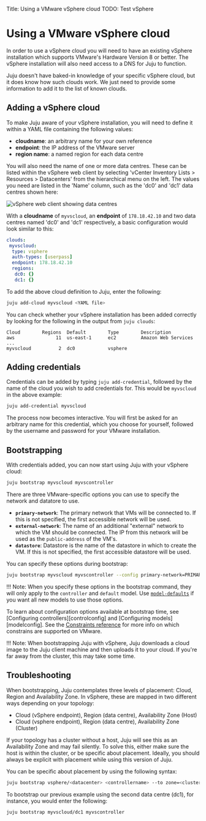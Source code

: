 Title: Using a VMware vSphere cloud
TODO: Test vSphere

# Using a VMware vSphere cloud

In order to use a vSphere cloud you will need to have an existing vSphere
installation which supports VMware's Hardware Version 8 or better. The vSphere
installation will also need access to a DNS for Juju to function.

Juju doesn't have baked-in knowledge of your specific vSphere cloud, but it
does know how such clouds work. We just need to provide some information to add
it to the list of known clouds.

## Adding a vSphere cloud

To make Juju aware of your vSphere installation, you will need to define it
within a YAML file containing the following values:

  - **cloudname**: an arbitrary name for your own reference
  - **endpoint**: the IP address of the VMware server
  - **region name**: a named region for each data centre

You will also need the name of one or more data centres. These can be listed
within the vSphere web client by selecting 'vCenter Inventory
Lists > Resources > Datacenters' from the hierarchical menu on the left. The
values you need are listed in the 'Name' column, such as the 'dc0' and 'dc1'
data centres shown here:

![vSphere web client showing data centres](./media/config-vsphere-datacenters.png)

With a **cloudname** of `myvscloud`, an **endpoint** of `178.18.42.10` and two
data centres named 'dc0' and 'dc1' respectively, a basic configuration would
look similar to this:

```yaml
clouds:
 myvscloud:
  type: vsphere
  auth-types: [userpass]
  endpoint: 178.18.42.10
  regions:
   dc0: {}
   dc1: {}
```
To add the above cloud definition to Juju, enter the following:

```bash
juju add-cloud myvscloud <YAML file>
```

You can check whether your vSphere installation has been added correctly by
looking for the following in the output from `juju clouds`:

<!-- JUJUVERSION: 2.0.1-trusty-amd64 -->
<!-- JUJUCOMMAND: juju clouds -->
```no-highlight
Cloud        Regions  Default        Type        Description
aws               11  us-east-1      ec2         Amazon Web Services
...
myvscloud          2  dc0            vsphere
```
## Adding credentials

Credentials can be added by typing `juju add-credential`, followed by the name
of the cloud you wish to add credentials for. This would be `myvscloud` in the
above example:

```bash
juju add-credential myvscloud
```
The process now becomes interactive. You will first be asked for an arbitrary
name for this credential, which you choose for yourself, followed by the
username and password for your VMware installation.

## Bootstrapping

With credentials added, you can now start using Juju with your vSphere cloud:

```bash
juju bootstrap myvscloud myvscontroller
```

There are three VMware-specific options you can use to specify the network and
datatore to use.

- **`primary-network`**: The primary network that VMs will be connected to. If
  this is not specified, the first accessible network will be used.
- **`external-network`**: The name of an additional "external" network to which
  the VM should be connected. The IP from this network will be used as the
  `public-address` of the VM's.
- **`datastore`**: Datastore is the name of the datastore in which to create
  the VM. If this is not specified, the first accessible datastore will be used.

You can specify these options during bootstrap:

```bash
juju bootstrap myvscloud myvscontroller --config primary-network=PRIMARY_NET --config external-network=EXTERNAL_NET --config datastore=NFSSTORE
```

!!! Note:
    When you specify these options in the bootstrap command, they will only
    apply to the `controller` and `default` model. Use
    [`model-defaults`](https://jujucharms.com/docs/2.2/models-config) if you
    want all new models to use those options.

To learn about configuration options available at bootstrap time, see
[Configuring controllers][controlconfig] and [Configuring models][modelconfig].
See the [Constraints reference](reference-constraints#vsphere-provider:) for
more info on which constrains are supported on VMware.

!!! Note:
    When bootstrapping Juju with vSphere, Juju downloads a cloud image to
    the Juju client machine and then uploads it to your cloud. If you're far
    away from the cluster, this may take some time.

## Troubleshooting

When bootstrapping, Juju contemplates three levels of placement: Cloud, Region and
Availability Zone. In vSphere, these are mapped in two different ways depending
on your topology:

- Cloud (vSphere endpoint), Region (data centre), Availability Zone (Host)
- Cloud (vsphere endpoint), Region (data centre), Availability Zone (Cluster)

If your topology has a cluster without a host, Juju will see this as an
Availability Zone and may fail silently. To solve this, either make sure the
host is within the cluster, or be specific about placement. Ideally, you should
always be explicit with placement while using this version of Juju.

You can be specific about placement by using the following syntax:

```bash
juju bootstrap vsphere/<datacenter> <controllername> --to zone=<cluster|host>
```
To bootstrap our previous example using the second data centre (dc1), for instance,
you would enter the following:

```bash
juju bootstrap myvscloud/dc1 myvscontroller
```
